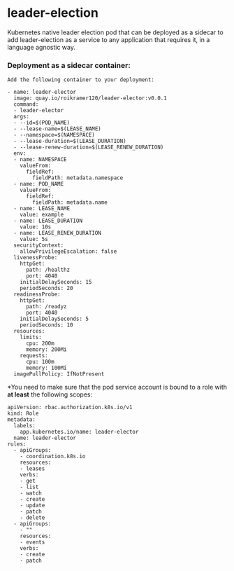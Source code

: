 # leader-election

Kubernetes native leader election pod that can be deployed as a sidecar to add leader-election as a service to any application that requires it, in a language agnostic way.

### Deployment as a sidecar container:
```
Add the following container to your deployment:

- name: leader-elector
  image: quay.io/roikramer120/leader-elector:v0.0.1
  command:
  - leader-elector
  args:
  - --id=$(POD_NAME)
  - --lease-name=$(LEASE_NAME)
  - --namespace=$(NAMESPACE)
  - --lease-duration=$(LEASE_DURATION)
  - --lease-renew-duration=$(LEASE_RENEW_DURATION)
  env:
  - name: NAMESPACE
    valueFrom:
      fieldRef:
        fieldPath: metadata.namespace
  - name: POD_NAME
    valueFrom:
      fieldRef:
        fieldPath: metadata.name
  - name: LEASE_NAME
    value: example
  - name: LEASE_DURATION
    value: 10s
  - name: LEASE_RENEW_DURATION
    value: 5s
  securityContext:
    allowPrivilegeEscalation: false
  livenessProbe:
    httpGet:
      path: /healthz
      port: 4040
    initialDelaySeconds: 15
    periodSeconds: 20
  readinessProbe:
    httpGet:
      path: /readyz
      port: 4040
    initialDelaySeconds: 5
    periodSeconds: 10
  resources:
    limits:
      cpu: 200m
      memory: 200Mi
    requests:
      cpu: 100m
      memory: 100Mi
  imagePullPolicy: IfNotPresent
```
*You need to make sure that the pod service account is bound to a role with <b>at least</b> the following scopes:
```
apiVersion: rbac.authorization.k8s.io/v1
kind: Role
metadata:
  labels:
    app.kubernetes.io/name: leader-elector
  name: leader-elector
rules:
  - apiGroups:
    - coordination.k8s.io
    resources:
    - leases
    verbs:
    - get
    - list
    - watch
    - create
    - update
    - patch
    - delete
  - apiGroups:
    - ""
    resources:
    - events
    verbs:
    - create
    - patch

```

